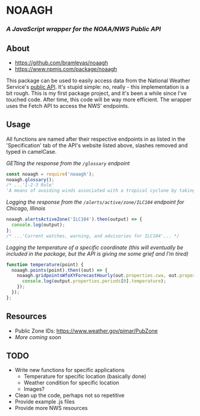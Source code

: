 # NOAAGH
### *A JavaScript wrapper for the NOAA/NWS Public API*

## About
- https://github.com/bramleyas/noaagh
- https://www.npmjs.com/package/noaagh

This package can be used to easily access data from the National Weather Service's [public API](https://www.weather.gov/documentation/services-web-api#). It's stupid simple: no, really - this implementation is a bit rough. This is my first package project, and it's been a while since I've touched code. After time, this code will be way more efficient. The wrapper uses the Fetch API to access the NWS' endpoints.
## Usage
All functions are named after their respective endpoints in as listed in the 'Specification' tab of the API's website listed above, slashes removed and typed in camelCase.

*GETting the response from the `/glossary` endpoint*
```js
const noaagh = require('noaagh');
noaagh.glossary();
/* ...'1-2-3 Rule'
'A means of avoiding winds associated with a tropical cyclone by taking into account the forecast track error of the National Weather Service'...*/
```
*Logging the response from the `/alerts/active/zone/ILC104` endpoint for Chicago, Illinois*
```js
noaagh.alertsActiveZone('ILC104').then(output) => {
  console.log(output);
};
/* ...'Current watches, warning, and advisories for ILC104'... */
```
*Logging the temperature of a specific coordinate (this will eventually be included in the package, but the API is giving me some grief and I'm tired)*
```js
function temperature(point) {
  noaagh.points(point).then((out) => {
    noaagh.gridpointsWfoXYForecastHourly(out.properties.cwa, out.properties.gridX, out.properties.gridY).then((output) => {
      console.log(output.properties.periods[0].temperature);
    });
  });
};
```
## Resources
- Public Zone IDs: https://www.weather.gov/pimar/PubZone
- *More coming soon*
## TODO
- Write new functions for specific applications
  - Temperature for specific location (basically done)
  - Weather condition for specific location
  - Images?
- Clean up the code, perhaps not so repetitive
- Provide example .js files
- Provide more NWS resources
